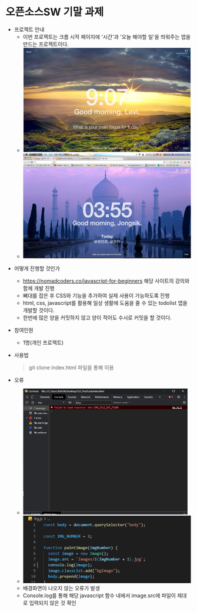 # 오픈소스SW 기말 과제

- 프로젝트 안내
  - 이번 프로젝트는 크롬 시작 페이지에 '시간'과 '오늘 해야할 일'을 띄워주는 앱을 만드는 프로젝트이다.
  - ![Alt text](img/ex1.png)
  - ![Alt text](img/ex2.png)

* 어떻게 진행할 것인가
  - https://nomadcoders.co/javascript-for-beginners 해당 사이트의 강의와 함께 개발 진행
  - 뼈대를 잡은 후 CSS와 기능을 추가하여 실제 사용이 가능하도록 진행
  - html, css, javascript를 활용해 일상 생활에 도움을 줄 수 있는 todolist 앱을 개발할 것이다.
  - 한번에 많은 양을 커밋하지 않고 양이 적어도 수시로 커밋을 할 것이다.

* 참여인원
  * 1명(개인 프로젝트)
  
* 사용법
  > git clone
  > index.html 파일을 통해 이용
  
* 오류
  * ![Alt text](img/er1.png)
  * ![Alt text](img/er2.png)
  * 배경화면이 나오지 않는 오류가 발생
  * Console.log를 통해 해당 javascript 함수 내에서 image.src에 파일이 제대로 입력되지 않은 것 확인 
  

